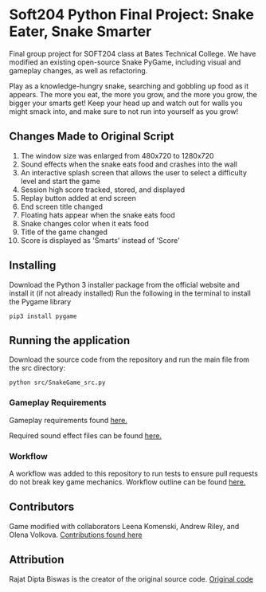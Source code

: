 # Soft204 Python Final Project: Snake Eater, Snake Smarter
Final group project for SOFT204 class at Bates Technical College. We have modified an existing open-source Snake PyGame, including visual and gameplay changes, as well as refactoring.

Play as a knowledge-hungry snake, searching and gobbling up food as it appears. The more you eat, the more you grow, and the more you grow, the bigger your smarts get! Keep your head up and watch out for walls you might smack into, and make sure to not run into yourself as you grow!

## Changes Made to Original Script
1. The window size was enlarged from 480x720 to 1280x720
2. Sound effects when the snake eats food and crashes into the wall
3. An interactive splash screen that allows the user to select a difficulty level and start the game
4. Session high score tracked, stored, and displayed
5. Replay button added at end screen
6. End screen title changed
7. Floating hats appear when the snake eats food
8. Snake changes color when it eats food
9. Title of the game changed
10. Score is displayed as 'Smarts' instead of 'Score'

## Installing
Download the Python 3 installer package from the official website and install it (if not already installed)
Run the following in the terminal to install the Pygame library
```
pip3 install pygame
```


## Running the application

Download the source code from the repository and run the main file from the src directory:
```
python src/SnakeGame_src.py
```

### Gameplay Requirements
Gameplay requirements found [here.](https://github.com/lkomenski/Soft204-Python-Final-Project--Snake-Game-Mod/blob/main/assets/requirements.txt)

Required sound effect files can be found [here.](https://github.com/lkomenski/Soft204-Python-Final-Project--Snake-Game-Mod/blob/main/assets)

### Workflow  
A workflow was added to this repository to run tests to ensure pull requests do not break key game mechanics.
Workflow outline can be found [here.](https://github.com/lkomenski/Soft204-Python-Final-Project--Snake-Game-Mod/blob/main/.github/WORKFLOW_README.md)

## Contributors
Game modified with collaborators Leena Komenski, Andrew Riley, and Olena Volkova.
[Contributions found here](https://github.com/lkomenski/Soft204-Python-Final-Project--Snake-Game-Mod/graphs/contributors)

## Attribution
Rajat Dipta Biswas is the creator of the original source code.
[Original code](https://github.com/rajatdiptabiswas/snake-pygame/blob/master/Snake%20Game.py)
